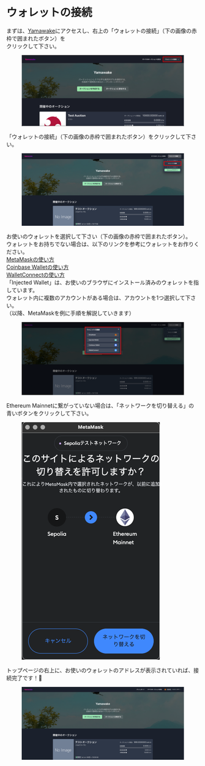 # ウォレットの接続

まずは、[Yamawake](https://yamawake.xyz/)にアクセスし、右上の「ウォレットの接続」（下の画像の赤枠で囲まれたボタン）を\
クリックして下さい。

<figure><img src="../../../../.gitbook/assets/Group 1 (7).png" alt=""><figcaption></figcaption></figure>

「ウォレットの接続」（下の画像の赤枠で囲まれたボタン）をクリックして下さい。

<figure><img src="../../../../.gitbook/assets/Group 1 (13).png" alt=""><figcaption></figcaption></figure>

お使いのウォレットを選択して下さい（下の画像の赤枠で囲まれたボタン）。\
ウォレットをお持ちでない場合は、以下のリンクを参考にウォレットをお作りください。\
[MetaMaskの使い方](https://coincheck.com/ja/article/472)\
[Coinbase Walletの使い方](https://sbinft.co.jp/how-to-create-coinbase-wallet/)\
[WalletConnectの使い方](https://sbinft.co.jp/how-to-use-walletconnect/)\
「Injected Wallet」は、お使いのブラウザにインストール済みのウォレットを指しています。\
ウォレット内に複数のアカウントがある場合は、アカウントを1つ選択して下さい。\
（以降、MetaMaskを例に手順を解説していきます）

<figure><img src="../../../../.gitbook/assets/Group 1 (14) (1).png" alt=""><figcaption></figcaption></figure>

Ethereum Mainnetに繋がっていない場合は、「ネットワークを切り替える」の青いボタンをクリックして下さい。

<figure><img src="../../../../.gitbook/assets/スクリーンショット 2024-03-10 21.34.44 (1).png" alt=""><figcaption></figcaption></figure>

トップページの右上に、お使いのウォレットのアドレスが表示されていれば、接続完了です！🎉

<figure><img src="../../../../.gitbook/assets/FireShot Capture 012 - Yamawake - sepolia.yamawake.xyz.png" alt=""><figcaption></figcaption></figure>
